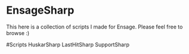 # EnsageSharp
This here is a collection of scripts I made for Ensage. Please feel free to browse :)

#Scripts
HuskarSharp
LastHitSharp
SupportSharp
